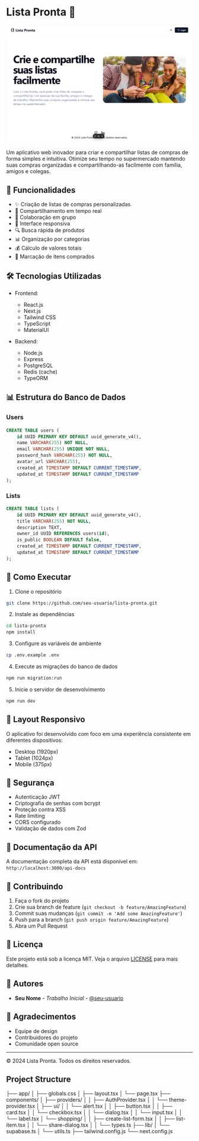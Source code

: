 # Lista Pronta 📝

![Lista Pronta Banner](https://raw.githubusercontent.com/paulpessoa/lista-pronta/refs/heads/main/public/images/landingpage.png)

Um aplicativo web inovador para criar e compartilhar listas de compras de forma simples e intuitiva. Otimize seu tempo no supermercado mantendo suas compras organizadas e compartilhando-as facilmente com família, amigos e colegas.

## 🌟 Funcionalidades

- ✨ Criação de listas de compras personalizadas
- 🔄 Compartilhamento em tempo real
- 👥 Colaboração em grupo
- 📱 Interface responsiva
- 🔍 Busca rápida de produtos
- 📊 Organização por categorias
- 💰 Cálculo de valores totais
- 🎯 Marcação de itens comprados

## 🛠️ Tecnologias Utilizadas

- Frontend:
  - React.js
  - Next.js
  - Tailwind CSS
  - TypeScript
  - MaterialUI

- Backend:
  - Node.js
  - Express
  - PostgreSQL
  - Redis (cache)
  - TypeORM

## 📊 Estrutura do Banco de Dados

### Users
```sql
CREATE TABLE users (
    id UUID PRIMARY KEY DEFAULT uuid_generate_v4(),
    name VARCHAR(255) NOT NULL,
    email VARCHAR(255) UNIQUE NOT NULL,
    password_hash VARCHAR(255) NOT NULL,
    avatar_url VARCHAR(255),
    created_at TIMESTAMP DEFAULT CURRENT_TIMESTAMP,
    updated_at TIMESTAMP DEFAULT CURRENT_TIMESTAMP
);
```

### Lists
```sql
CREATE TABLE lists (
    id UUID PRIMARY KEY DEFAULT uuid_generate_v4(),
    title VARCHAR(255) NOT NULL,
    description TEXT,
    owner_id UUID REFERENCES users(id),
    is_public BOOLEAN DEFAULT false,
    created_at TIMESTAMP DEFAULT CURRENT_TIMESTAMP,
    updated_at TIMESTAMP DEFAULT CURRENT_TIMESTAMP
);
```


## 🚀 Como Executar

1. Clone o repositório
```bash
git clone https://github.com/seu-usuario/lista-pronta.git
```

2. Instale as dependências
```bash
cd lista-pronta
npm install
```

3. Configure as variáveis de ambiente
```bash
cp .env.example .env
```

4. Execute as migrações do banco de dados
```bash
npm run migration:run
```

5. Inicie o servidor de desenvolvimento
```bash
npm run dev
```

## 📱 Layout Responsivo

O aplicativo foi desenvolvido com foco em uma experiência consistente em diferentes dispositivos:

- Desktop (1920px)
- Tablet (1024px)
- Mobile (375px)

## 🔐 Segurança

- Autenticação JWT
- Criptografia de senhas com bcrypt
- Proteção contra XSS
- Rate limiting
- CORS configurado
- Validação de dados com Zod

## 📖 Documentação da API

A documentação completa da API está disponível em:
`http://localhost:3000/api-docs`

## 🤝 Contribuindo

1. Faça o fork do projeto
2. Crie sua branch de feature (`git checkout -b feature/AmazingFeature`)
3. Commit suas mudanças (`git commit -m 'Add some AmazingFeature'`)
4. Push para a branch (`git push origin feature/AmazingFeature`)
5. Abra um Pull Request

## 📝 Licença

Este projeto está sob a licença MIT. Veja o arquivo [LICENSE](LICENSE) para mais detalhes.

## 👥 Autores

- **Seu Nome** - *Trabalho Inicial* - [@seu-usuario](https://github.com/seu-usuario)

## 🙏 Agradecimentos

- Equipe de design
- Contribuidores do projeto
- Comunidade open source

---
© 2024 Lista Pronta. Todos os direitos reservados.

## Project Structure

├── app/
│   ├── globals.css
│   ├── layout.tsx
│   └── page.tsx
├── components/
│   ├── providers/
│   │   ├── AuthProvider.tsx
│   │   └── theme-provider.tsx
│   ├── ui/
│   │   └── alert.tsx
│   │   ├── button.tsx
│   │   ├── card.tsx
│   │   └── checkbox.tsx
│   │   └── dialog.tsx
│   │   └── input.tsx
│   │   └── label.tsx
│   └── shopping/
│   │   ├── create-list-form.tsx
│   │   ├── list-item.tsx
│   │   └── share-dialog.tsx
│   │   └── types.ts
├── lib/
│   └── supabase.ts
│   └── utils.ts
├── tailwind.config.js
└── next.config.js


